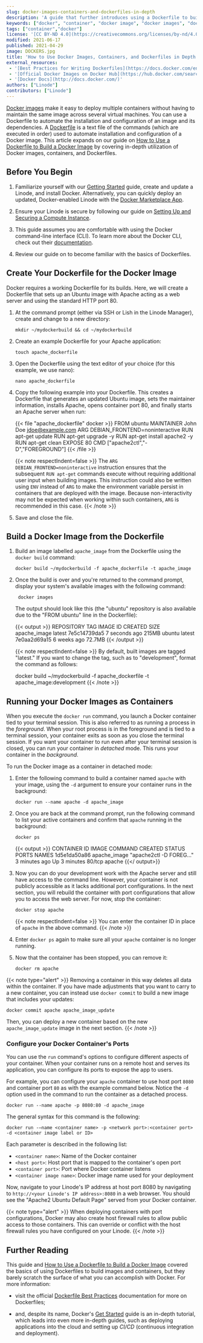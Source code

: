 ```yaml
---
slug: docker-images-containers-and-dockerfiles-in-depth
description: 'A guide that further introduces using a Dockerfile to build Docker Images and Docker Containers and provides examples on your Linode.'
keywords: ["docker", "container", "docker image", "docker images", "docker container", "docker containers"]
tags: ["container","docker"]
license: '[CC BY-ND 4.0](https://creativecommons.org/licenses/by-nd/4.0)'
modified: 2021-06-17
published: 2021-04-29
image: DOCKERS.jpg
title: 'How to Use Docker Images, Containers, and Dockerfiles in Depth'
external_resources:
 - '[Best Practices for Writing Dockerfiles](https://docs.docker.com/engine/userguide/eng-image/dockerfile_best-practices)'
 - '[Official Docker Images on Docker Hub](https://hub.docker.com/search?q=&type=image&image_filter=official&page=1)'
 - '[Docker Docs](http://docs.docker.com/)'
authors: ["Linode"]
contributors: ["Linode"]
---
```


[Docker images](/docs/guides/introduction-to-docker/#docker-images) make it easy to deploy multiple containers without having to maintain the same image across several virtual machines. You can use a Dockerfile to automate the installation and configuration of an image and its dependencies. A [Dockerfile](/docs/guides/how-to-use-dockerfiles) is a text file of the commands (which are executed in order) used to automate installation and configuration of a Docker image. This article expands on our guide on [How to Use a Dockerfile to Build a Docker Image](/docs/guides/how-to-use-dockerfiles) by covering in-depth utilization of Docker images, containers, and Dockerfiles.

## Before You Begin

1.  Familiarize yourself with our [Getting Started](/docs/products/platform/get-started/) guide, create and update a Linode, and install Docker. Alternatively, you can quickly deploy an updated, Docker-enabled Linode with the [Docker Marketplace App](https://www.linode.com/marketplace/apps/linode/docker/).

2.  Ensure your Linode is secure by following our guide on [Setting Up and Securing a Compute Instance](/docs/products/compute/compute-instances/guides/set-up-and-secure/).

3.  This guide assumes you are comfortable with using the Docker command-line interface (CLI). To learn more about the Docker CLI, check out their [documentation](https://docs.docker.com/engine/reference/commandline/cli/).

4.  Review our guide on  to become familiar with the basics of Dockerfiles.

## Create Your Dockerfile for the Docker Image

Docker requires a working Dockerfile for its builds. Here, we will create a Dockerfile that sets up an Ubuntu image with Apache acting as a web server and using the standard HTTP port 80.

1.  At the command prompt (either via SSH or Lish in the Linode Manager), create and change to a new directory:

        mkdir ~/mydockerbuild && cd ~/mydockerbuild

2.  Create an example Dockerfile for your Apache application:

        touch apache_dockerfile

3.  Open the Dockerfile using the text editor of your choice (for this example, we use nano):

        nano apache_dockerfile

4.  Copy the following example into your Dockerfile. This creates a Dockerfile that generates an updated Ubuntu image, sets the maintainer information, installs Apache, opens container port 80, and finally starts an Apache server when run:

    {{< file "apache_dockerfile" docker >}}
FROM ubuntu
MAINTAINER John Doe jdoe@example.com
ARG DEBIAN_FRONTEND=noninteractive
RUN apt-get update
RUN apt-get upgrade -y
RUN apt-get install apache2 -y
RUN apt-get clean
EXPOSE 80
CMD ["apache2ctl","-D","FOREGROUND"]
{{< /file >}}

    {{< note respectIndent=false >}}
The `ARG DEBIAN_FRONTEND=noninteractive` instruction ensures that the subsequent `RUN apt-get` commands execute without requiring additional user input when building images. This instruction could also be written using `ENV` instead of `ARG` to make the environment variable persist in containers that are deployed with the image. Because non-interactivity may not be expected when working within such containers, `ARG` is recommended in this case.
{{< /note >}}

5.  Save and close the file.

## Build a Docker Image from the Dockerfile

1.  Build an image labelled `apache_image` from the Dockerfile using the `docker build` command:

        docker build ~/mydockerbuild -f apache_dockerfile -t apache_image

2.  Once the build is over and you're returned to the command prompt, display your system's available images with the following command:

         docker images

    The output should look like this (the "ubuntu" repository is also available due to the "FROM ubuntu" line in the Dockerfile):

    {{< output >}}
REPOSITORY     TAG       IMAGE ID       CREATED         SIZE
apache_image   latest    7e5c14739da5   7 seconds ago   215MB
ubuntu         latest    7e0aa2d69a15   6 weeks ago     72.7MB
{{< /output >}}

    {{< note respectIndent=false >}}
By default, built images are tagged "latest." If you want to change the tag, such as to "development", format the command as follows:

    docker build ~/mydockerbuild -f apache_dockerfile -t apache_image:development
{{< /note >}}

## Running your Docker Images as Containers

When you execute the `docker run` command, you launch a Docker container tied to your terminal session. This is also referred to as running a process in the *foreground*. When your root process is in the foreground and is tied to a terminal session, your container exits as soon as you close the terminal session. If you want your container to run even after your terminal session is closed, you can run your container in *detached* mode. This runs your container in the *background*.

To run the Docker image as a container in detached mode:

1.  Enter the following command to build a container named `apache` with your image, using the `-d` argument to ensure your container runs in the background:

        docker run --name apache -d apache_image

2.  Once you are back at the command prompt, run the following command to list your active containers and confirm that `apache` running in the background:

        docker ps

    {{< output >}}
CONTAINER ID   IMAGE          COMMAND                  CREATED         STATUS         PORTS     NAMES
1d5e1da50a86   apache_image   "apache2ctl -D FOREG…"   3 minutes ago   Up 3 minutes   80/tcp    apache
{{</ output>}}

3.  Now you can do your development work with the Apache server and still have access to the command line. However, your container is not publicly accessible as it lacks additional port configurations. In the next section, you will rebuild the container with port configurations that allow you to access the web server. For now, stop the container:

        docker stop apache

    {{< note respectIndent=false >}}
You can enter the container ID in place of `apache` in the above command.
{{< /note >}}

4.  Enter `docker ps` again to make sure all your `apache` container is no longer running.

5.  Now that the container has been stopped, you can remove it:

        docker rm apache

{{< note type="alert" >}}
Removing a container in this way deletes all data within the container. If you have made adjustments that you want to carry to a new container, you can instead use `docker commit` to build a new image that includes your updates:

    docker commit apache apache_image_update

Then, you can deploy a new container based on the new `apache_image_update` image in the next section.
{{< /note >}}

### Configure your Docker Container's Ports

You can use the `run` command's options to configure different aspects of your container. When your container runs on a remote host and serves its application, you can configure its ports to expose the app to users.

For example, you can configure your `apache` container to use host port `8080` and container port `80` as with the example command below. Notice the `-d` option used in the command to run the container as a detached process.

    docker run --name apache -p 8080:80 -d apache_image

The general syntax for this command is the following:

    docker run -–name <container name> -p <network port>:<container port> -d <container image label or ID>

Each parameter is described in the following list:

- `<container name>`: Name of the Docker container
- `<host port>`: Host port that is mapped to the container's open port
- `<container port>`: Port where Docker container listens
- `<container image name>`: Docker image name used for your deployment

Now, navigate to your Linode's IP address at host port 8080 by navigating to `http://<your Linode's IP address>:8080` in a web browser. You should see the "Apache2 Ubuntu Default Page" served from your Docker container.

{{< note type="alert" >}}
When deploying containers with port configurations, Docker may also create host firewall rules to allow public access to those containers. This can override or conflict with the host firewall rules you have configured on your Linode.
{{< /note >}}

## Further Reading

This guide and [How to Use a Dockerfile to Build a Docker Image](/docs/guides/how-to-use-dockerfiles) covered the basics of using Dockerfiles to build images and containers, but they barely scratch the surface of what you can accomplish with Docker. For more information:

-   visit the official [Dockerfile Best Practices](https://docs.docker.com/engine/userguide/eng-image/dockerfile_best-practices/) documentation for more on Dockerfiles;

-   and, despite its name, Docker's [Get Started](https://docs.docker.com/get-started/) guide is an in-depth tutorial, which leads into even more in-depth guides, such as deploying applications into the cloud and setting up *CI/CD* (continuous integration and deployment).
